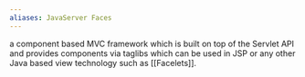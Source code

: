 ```yaml
---
aliases: JavaServer Faces
---
```

a component based MVC framework which is built on top of the Servlet API and provides components via taglibs which can be used in JSP or any other Java based view technology such as [[Facelets]].